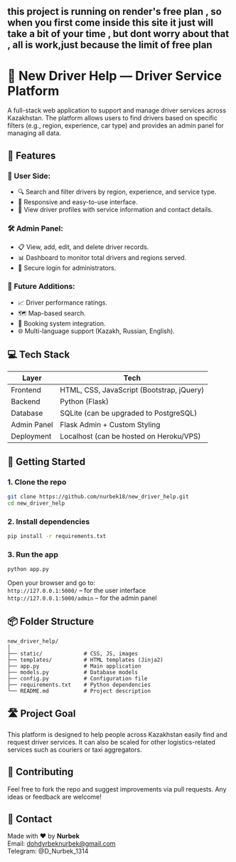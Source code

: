 ## this project is running on render's free plan , so when you first come inside this site it just will take a bit of your time , but dont worry about that , all is work,just because the limit of free plan

# 🚗 New Driver Help — Driver Service Platform

A full-stack web application to support and manage driver services across Kazakhstan. The platform allows users to find drivers based on specific filters (e.g., region, experience, car type) and provides an admin panel for managing all data.

## 🌟 Features

### 👤 User Side:
- 🔍 Search and filter drivers by region, experience, and service type.
- 📱 Responsive and easy-to-use interface.
- 📂 View driver profiles with service information and contact details.

### 🛠️ Admin Panel:
- 📋 View, add, edit, and delete driver records.
- 📊 Dashboard to monitor total drivers and regions served.
- 🔐 Secure login for administrators.

### 📍 Future Additions:
- 📈 Driver performance ratings.
- 🗺️ Map-based search.
- 📅 Booking system integration.
- 🌐 Multi-language support (Kazakh, Russian, English).

## 💻 Tech Stack

| Layer         | Tech                                      |
|---------------|-------------------------------------------|
| Frontend      | HTML, CSS, JavaScript (Bootstrap, jQuery) |
| Backend       | Python (Flask)                            |
| Database      | SQLite (can be upgraded to PostgreSQL)    |
| Admin Panel   | Flask Admin + Custom Styling              |
| Deployment    | Localhost (can be hosted on Heroku/VPS)   |

## 🚀 Getting Started

### 1. Clone the repo
```bash
git clone https://github.com/nurbek18/new_driver_help.git
cd new_driver_help
```

### 2. Install dependencies
```bash
pip install -r requirements.txt
```

### 3. Run the app
```bash
python app.py
```

Open your browser and go to:  
`http://127.0.0.1:5000/` – for the user interface  
`http://127.0.0.1:5000/admin` – for the admin panel

## 📦 Folder Structure

```
new_driver_help/
│
├── static/             # CSS, JS, images
├── templates/          # HTML templates (Jinja2)
├── app.py              # Main application
├── models.py           # Database models
├── config.py           # Configuration file
├── requirements.txt    # Python dependencies
└── README.md           # Project description
```

## 🛣️ Project Goal

This platform is designed to help people across Kazakhstan easily find and request driver services. It can also be scaled for other logistics-related services such as couriers or taxi aggregators.

## 🤝 Contributing

Feel free to fork the repo and suggest improvements via pull requests. Any ideas or feedback are welcome!

## 📧 Contact

Made with ❤️ by **Nurbek**  
Email: dohdyrbeknurbek@gmail.com  
Telegram: @D_Nurbek_1314
